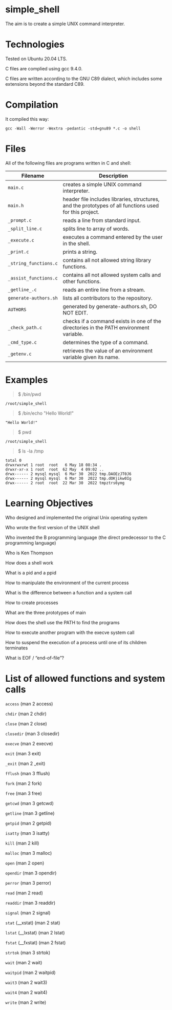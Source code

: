 # simple_shell

The aim is to create a simple UNIX command interpreter.

# Technologies

Tested on Ubuntu 20.04 LTS.

C files are complied using gcc 9.4.0.

C files are written according to the GNU C89 dialect, which includes some extensions beyond the standard C89.

# Compilation

It compiled this way:

`gcc -Wall -Werror -Wextra -pedantic -std=gnu89 *.c -o shell`

# Files

All of the following files are programs written in C and shell:

| Filename              | Description
| --------------------- | ------------------------------------------------------------------------------------------------------- 
| `main.c`              | creates a simple UNIX command interpreter.
| `main.h`              | header file includes libraries, structures, and the prototypes of all functions used for this  project.
| `_prompt.c`           | reads a line from standard input.
| `_split_line.c`       | splits line to array of words.
| `_execute.c`          | executes a command entered by the user in the shell.
| `_print.c`            | prints a string.
| `_string_functions.c` | contains all not allowed string library functions.
| `_assist_functions.c` | contains all not allowed system calls and other functions.
| `_getline_.c`         | reads an entire line from a stream.
| `generate-authors.sh` | lists all contributors to the repository.
| `AUTHORS`             | generated by generate-authors.sh, DO NOT EDIT.
| `_check_path.c`       | checks if a command exists in one of the directories in the PATH environment variable.
| `_cmd_type.c`         | determines the type of a command.
| `_getenv.c`           | retrieves the value of an environment variable given its name.

# Examples

> $ /bin/pwd

```
/root/simple_shell
```

> $ /bin/echo "Hello World!"

```
"Hello World!"
```

> $ pwd

```
/root/simple_shell
```

> $ ls -la /tmp

```
total 0
drwxrwxrwt 1 root  root   6 May 18 08:34 .
drwxr-xr-x 1 root  root  62 May  4 09:02 ..
drwx------ 2 mysql mysql  6 Mar 30  2022 tmp.DAOEzJT0J6
drwx------ 2 mysql mysql  6 Mar 30  2022 tmp.dOKjikw0Ig
drwx------ 2 root  root  22 Mar 30  2022 tmpztrs6ymg
```

# Learning Objectives

Who designed and implemented the original Unix operating system

Who wrote the first version of the UNIX shell

Who invented the B programming language (the direct predecessor to the C programming language)

Who is Ken Thompson

How does a shell work

What is a pid and a ppid

How to manipulate the environment of the current process

What is the difference between a function and a system call

How to create processes

What are the three prototypes of main

How does the shell use the PATH to find the programs

How to execute another program with the execve system call

How to suspend the execution of a process until one of its children terminates

What is EOF / “end-of-file”?

# List of allowed functions and system calls

`access` (man 2 access)

`chdir` (man 2 chdir)

`close` (man 2 close)

`closedir` (man 3 closedir)

`execve` (man 2 execve)

`exit` (man 3 exit)

`_exit` (man 2 _exit)

`fflush` (man 3 fflush)

`fork` (man 2 fork)

`free` (man 3 free)

`getcwd` (man 3 getcwd)

`getline` (man 3 getline)

`getpid` (man 2 getpid)

`isatty` (man 3 isatty)

`kill` (man 2 kill)

`malloc` (man 3 malloc)

`open` (man 2 open)

`opendir` (man 3 opendir)

`perror` (man 3 perror)

`read` (man 2 read)

`readdir` (man 3 readdir)

`signal` (man 2 signal)

`stat` (__xstat) (man 2 stat)

`lstat` (__lxstat) (man 2 lstat)

`fstat` (__fxstat) (man 2 fstat)

`strtok` (man 3 strtok)

`wait` (man 2 wait)

`waitpid` (man 2 waitpid)

`wait3` (man 2 wait3)

`wait4` (man 2 wait4)

`write` (man 2 write)
